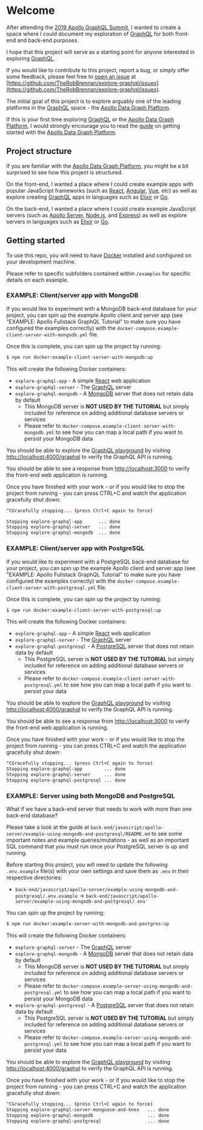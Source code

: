 # Welcome

After attending the [2019 Apollo GraphQL Summit](https://summit.graphql.com), I wanted to create a space where I could document my exploration of [GraphQL](https://graphql.org) for both front-end and back-end purposes.

I hope that this project will serve as a starting point for anyone interested in exploring [GraphQL](https://graphql.org).

If you would like to contribute to this project, report a bug, or simply offer some feedback, please feel free to [open an issue](https://github.com/TheRobBrennan/explore-graphql/issues) at [https://github.com/TheRobBrennan/explore-graphql/issues](https://github.com/TheRobBrennan/explore-graphql/issues).

The initial goal of this project is to explore arguably one of the leading platforms in the [GraphQL](https://graphql.org) space - the [Apollo Data Graph Platform](https://www.apollographql.com/platform).

If this is your first time exploring [GraphQL](https://graphql.org) or the [Apollo Data Graph Platform](https://www.apollographql.com/platform), I would strongly encourage you to read the [guide](https://www.apollographql.com/docs/) on getting started with the [Apollo Data Graph Platform](https://www.apollographql.com/platform).

## Project structure

If you are familiar with the [Apollo Data Graph Platform](https://www.apollographql.com/platform), you might be a bit surprised to see how this project is structured.

On the front-end, I wanted a place where I could create example apps with popular JavaScript frameworks (such as [React](https://reactjs.org), [Angular](https://angular.io), [Vue](https://vuejs.org), etc) as well as explore creating [GraphQL](https://graphql.org) apps in languages such as [Elixir](https://elixir-lang.org) or [Go](https://golang.org).

On the back-end, I wanted a place where I could create example JavaScript servers (such as [Apollo Server](https://www.apollographql.com/docs/apollo-server/getting-started/), [Node.js](https://nodejs.org/en/), and [Express](https://expressjs.com)) as well as explore servers in languages such as [Elixir](https://elixir-lang.org) or [Go](https://golang.org).

## Getting started

To use this repo, you will need to have [Docker](https://www.docker.com) installed and configured on your development machine.

Please refer to specific subfolders contained within `/examples` for specific details on each example.

### EXAMPLE: Client/server app with MongoDB

If you would like to experiment with a MongoDB back-end database for your project, you can spin up the example Apollo client and server app (see "EXAMPLE: Apollo Fullstack GraphQL Tutorial" to make sure you have configured the examples correctly) with the `docker-compose.example-client-server-with-mongodb.yml` file.

Once this is complete, you can spin up the project by running:

```sh
$ npm run docker:example-client-server-with-mongodb:up

```

This will create the following Docker containers:

- `explore-graphql-app` - A simple [React](https://reactjs.org) web application
- `explore-graphql-server` - The [GraphQL](https://graphql.org) server
- `explore-graphql-mongodb` - A [MongoDB](https://www.mongodb.com) server that does not retain data by default
  - This MongoDB server is **NOT USED BY THE TUTORIAL** but simply included for reference on adding additional database servers or services
  - Please refer to `docker-compose.example-client-server-with-mongodb.yml` to see how you can map a local path if you want to persist your MongoDB data

You should be able to explore the [GraphQL playground](http://localhost:4000/graphql) by visiting [http://localhost:4000/graphql](http://localhost:4000/graphql) to verify the GraphQL API is running.

You should be able to see a response from [http://localhost:3000](http://localhost:3000) to verify the front-end web application is running.

Once you have finished with your work - or if you would like to stop the project from running - you can press CTRL+C and watch the application gracefully shut down:

```sh
^CGracefully stopping... (press Ctrl+C again to force)

Stopping explore-graphql-app      ... done
Stopping explore-graphql-server   ... done
Stopping explore-graphql-mongodb  ... done
```

### EXAMPLE: Client/server app with PostgreSQL

If you would like to experiment with a PostgreSQL back-end database for your project, you can spin up the example Apollo client and server app (see "EXAMPLE: Apollo Fullstack GraphQL Tutorial" to make sure you have configured the examples correctly) with the `docker-compose.example-client-server-with-postgresql.yml` file.

Once this is complete, you can spin up the project by running:

```sh
$ npm run docker:example-client-server-with-postgresql:up

```

This will create the following Docker containers:

- `explore-graphql-app` - A simple [React](https://reactjs.org) web application
- `explore-graphql-server` - The [GraphQL](https://graphql.org) server
- `explore-graphql-postgresql` - A [PostgreSQL](https://www.postgresql.org) server that does not retain data by default
  - This PostgreSQL server is **NOT USED BY THE TUTORIAL** but simply included for reference on adding additional database servers or services
  - Please refer to `docker-compose.example-client-server-with-postgresql.yml` to see how you can map a local path if you want to persist your data

You should be able to explore the [GraphQL playground](http://localhost:4000/graphql) by visiting [http://localhost:4000/graphql](http://localhost:4000/graphql) to verify the GraphQL API is running.

You should be able to see a response from [http://localhost:3000](http://localhost:3000) to verify the front-end web application is running.

Once you have finished with your work - or if you would like to stop the project from running - you can press CTRL+C and watch the application gracefully shut down:

```sh
^CGracefully stopping... (press Ctrl+C again to force)
Stopping explore-graphql-app        ... done
Stopping explore-graphql-server     ... done
Stopping explore-graphql-postgresql ... done
```

### EXAMPLE: Server using both MongoDB and PostgreSQL

What if we have a back-end server that needs to work with more than one back-end database?

Please take a look at the guide at `back-end/javascript/apollo-server/example-using-mongodb-and-postgresql/README.md` to see some important notes and example queries/mutations - as well as an important SQL command that you must run once your PostgreSQL server is up and running.

Before starting this project, you will need to update the following `.env.example` file(s) with your own settings and save them as `.env` in their respective directories:

- `back-end/javascript/apollo-server/example-using-mongodb-and-postgresql/.env.example` -> `back-end/javascript/apollo-server/example-using-mongodb-and-postgresql/.env`

You can spin up the project by running:

```sh
$ npm run docker:example-server-with-mongodb-and-postgres:up
```

This will create the following Docker containers:

- `explore-graphql-server` - The [GraphQL](https://graphql.org) server
- `explore-graphql-mongodb` - A [MongoDB](https://www.mongodb.com) server that does not retain data by default
  - This MongoDB server is **NOT USED BY THE TUTORIAL** but simply included for reference on adding additional database servers or services
  - Please refer to `docker-compose.example-server-using-mongodb-and-postgresql.yml` to see how you can map a local path if you want to persist your MongoDB data
- `explore-graphql-postgresql` - A [PostgreSQL](https://www.postgresql.org) server that does not retain data by default
  - This PostgreSQL server is **NOT USED BY THE TUTORIAL** but simply included for reference on adding additional database servers or services
  - Please refer to `docker-compose.example-server-using-mongodb-and-postgresql.yml` to see how you can map a local path if you want to persist your data

You should be able to explore the [GraphQL playground](http://localhost:4000/graphql) by visiting [http://localhost:4000/graphql](http://localhost:4000/graphql) to verify the GraphQL API is running.

Once you have finished with your work - or if you would like to stop the project from running - you can press CTRL+C and watch the application gracefully shut down:

```sh
^CGracefully stopping... (press Ctrl+C again to force)
Stopping explore-graphql-server-mongoose-and-knex   ... done
Stopping explore-graphql-mongodb                    ... done
Stopping explore-graphql-postgresql                 ... done
```
